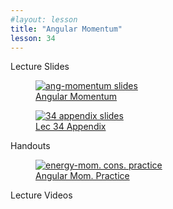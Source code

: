 ```yaml
---
#layout: lesson
title: "Angular Momentum"
lesson: 34
---
```


<div class="heading3"> Lecture Slides </div>

<div class="thumb_container">

  <a href="https://drive.google.com/file/d/1GMBtaN0vfI1idbakemmJ7npL4Ka4ZySr/view" target="_blank">
    <figure class="thumblink">
      <img class="thumblink-img" src="{{site.baseurl}}/images/thumbs/L34.png" alt="ang-momentum slides" >
      <figcaption class="thumblink-caption"> Angular Momentum </figcaption>
    </figure>
  </a>

  <a href="https://drive.google.com/file/d/1SvzIGhzvMucBeXiQVIiHA7sNkroCGoqq/view" target="_blank">
    <figure class="thumblink">
      <img class="thumblink-img" src="{{site.baseurl}}/images/thumbs/L34b.png" alt="34 appendix slides" >
      <figcaption class="thumblink-caption"> Lec 34 Appendix </figcaption>
    </figure>
  </a>

</div>


<div class="heading3">
  Handouts
</div>

<div class="thumb_container">

  <a href="{{site.baseurl}}/handouts/h34_AngularMomentum.pdf" target="_blank">
    <figure class="thumblink">
      <img class="thumblink-img-portrait" src="{{site.baseurl}}/images/thumbs/H34.png" alt="energy-mom. cons. practice" >
      <figcaption class="thumblink-caption"> Angular Mom. Practice </figcaption>
    </figure>
  </a>

</div>


<div class="heading3">
  Lecture Videos
</div>

